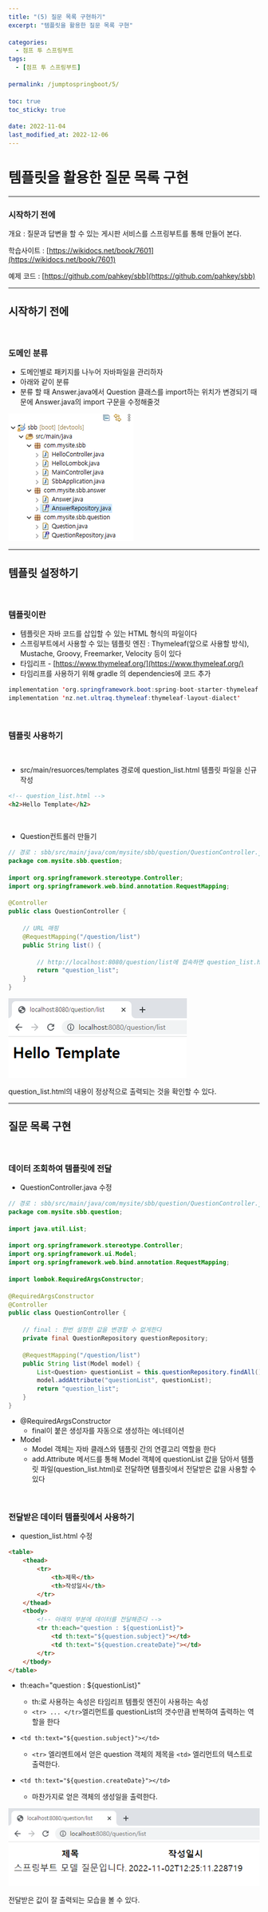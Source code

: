 ```yaml
---
title: "(5) 질문 목록 구현하기"
excerpt: "템플릿을 활용한 질문 목록 구현"

categories:
  - 점프 투 스프링부트
tags:
  - [점프 투 스프링부트]

permalink: /jumptospringboot/5/

toc: true
toc_sticky: true

date: 2022-11-04
last_modified_at: 2022-12-06
---
```


# 템플릿을 활용한 질문 목록 구현

---

### 시작하기 전에

개요 : 질문과 답변을 할 수 있는 게시판 서비스를 스프링부트를 통해 만들어 본다.

학습사이트 : [https://wikidocs.net/book/7601](https://wikidocs.net/book/7601)

예제 코드 : [https://github.com/pahkey/sbb](https://github.com/pahkey/sbb)

---

## 시작하기 전에

<br/>

### 도메인 분류

- 도메인별로 패키지를 나누어 자바파일을 관리하자
- 아래와 같이 분류
- 분류 할 때 Answer.java에서 Question 클래스를 import하는 위치가 변경되기 때문에 Answer.java의 import 구문을 수정해줄것

![1](/assets/images/posts_img/jumptospringboot/5/dm.png)

---

## 템플릿 설정하기

<br/>

### 템플릿이란

- 템플릿은 자바 코드를 삽입할 수 있는 HTML 형식의 파일이다
- 스프링부트에서 사용할 수 있는 템플릿 엔진 : Thymeleaf(앞으로 사용할 방식), Mustache, Groovy, Freemarker, Velocity 등이 있다
- 타임리프 - [https://www.thymeleaf.org/](https://www.thymeleaf.org/)
- 타임리프를 사용하기 위해 gradle 의 dependencies에 코드 추가

```java
implementation 'org.springframework.boot:spring-boot-starter-thymeleaf'
implementation 'nz.net.ultraq.thymeleaf:thymeleaf-layout-dialect'
```

<br/>

### 템플릿 사용하기

<br/>

- src/main/resuorces/templates 경로에 question_list.html 템플릿 파일을 신규 작성

```html
<!-- question_list.html -->
<h2>Hello Template</h2>
```

<br/>

- Question컨트롤러 만들기

```java
// 경로 : sbb/src/main/java/com/mysite/sbb/question/QuestionController.java
package com.mysite.sbb.question;

import org.springframework.stereotype.Controller;
import org.springframework.web.bind.annotation.RequestMapping;

@Controller
public class QuestionController {
	
	// URL 매핑
	@RequestMapping("/question/list")
	public String list() {
		
		// http://localhost:8080/question/list에 접속하면 question_list.html 템플릿을 리턴해준다
		return "question_list";
	}
}
```

![2](/assets/images/posts_img/jumptospringboot/5/ht.png)

question_list.html의 내용이 정상적으로 출력되는 것을 확인할 수 있다.

---

## 질문 목록 구현

<br/>

### 데이터 조회하여 템플릿에 전달

- QuestionController.java 수정

```java
// 경로 : sbb/src/main/java/com/mysite/sbb/question/QuestionController.java
package com.mysite.sbb.question;

import java.util.List;

import org.springframework.stereotype.Controller;
import org.springframework.ui.Model;
import org.springframework.web.bind.annotation.RequestMapping;

import lombok.RequiredArgsConstructor;

@RequiredArgsConstructor
@Controller
public class QuestionController {

	// final : 한번 설정한 값을 변경할 수 없게한다
	private final QuestionRepository questionRepository;
	
	@RequestMapping("/question/list")
	public String list(Model model) {
		List<Question> questionList = this.questionRepository.findAll();
		model.addAttribute("questionList", questionList);
		return "question_list";
	}
}
```

- @RequiredArgsConstructor
    - final이 붙은 생성자를 자동으로 생성하는 에너테이션
- Model
    - Model 객체는 자바 클래스와 템플릿 간의 연결고리 역할을 한다
    - add.Attribute 메서드를 통해 Model 객체에 questionList 값을 담아서 템플릿 파일(question_list.html)로 전달하면 템플릿에서 전달받은 값을 사용할 수 있다

<br/>

### 전달받은 데이터 템플릿에서 사용하기

- question_list.html 수정

```html
<table>
    <thead>
        <tr>
            <th>제목</th>
            <th>작성일시</th>
        </tr>
    </thead>
    <tbody>
    	<!-- 아래의 부분에 데이터를 전달해준다 -->
        <tr th:each="question : ${questionList}">
            <td th:text="${question.subject}"></td>
            <td th:text="${question.createDate}"></td>
        </tr>
    </tbody>
</table>
```

- th:each="question : ${questionList}"
    - th:로 사용하는 속성은 타임리프 템플릿 엔진이 사용하는 속성
    - `<tr> ... </tr>`엘리먼트를 questionList의 갯수만큼 반복하여 출력하는 역할을 한다

- `<td th:text="${question.subject}"></td>`
    - `<tr>` 엘리멘트에서 얻은 question 객체의 제목을 `<td>` 엘리먼트의 텍스트로 출력한다.

- `<td th:text="${question.createDate}"></td>`
    - 마찬가지로 얻은 객체의 생성일을 출력한다.
    
![3](/assets/images/posts_img/jumptospringboot/5/ql.png)

전달받은 값이 잘 출력되는 모습을 볼 수 있다.

<br/><br/>
